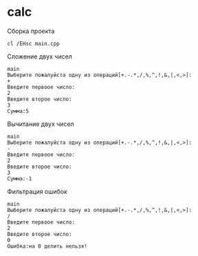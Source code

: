 # calc


Сборка проекта
```
cl /EHsc main.cpp
```

Сложение двух чисел
```
main
Выберите пожалуйста одну из операций[+.-.*,/,%,^,!,&,|,<,>]:
+
Введите первоое число:
2
Введите второе число:
3
Сумма:5
```

Вычитание двух чисел
```
main
Выберите пожалуйста одну из операций[+.-.*,/,%,^,!,&,|,<,>]:
-
Введите первоое число:
2
Введите второе число:
3
Сумма:-1
```
Фильтрация ошибок
```
main
Выберите пожалуйста одну из операций[+.-.*,/,%,^,!,&,|,<,>]:
/
Введите первоое число:
2
Введите второе число:
0
Ошибка:на 0 делить нельзя!
```
